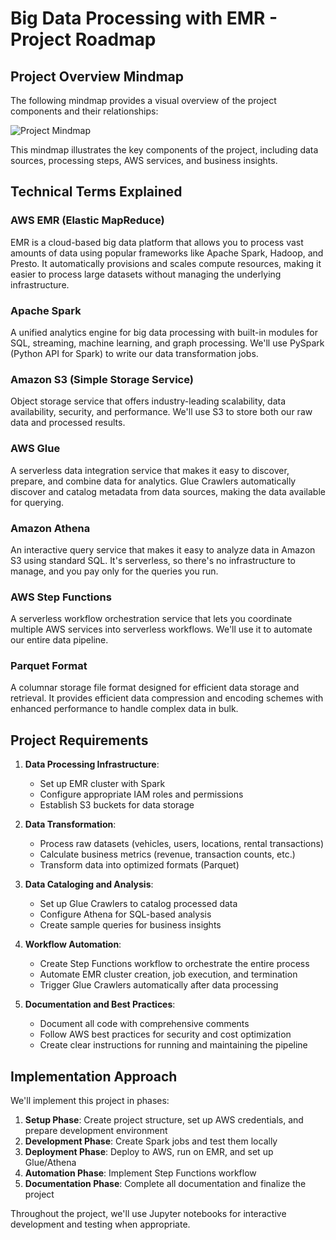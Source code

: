# Big Data Processing with EMR - Project Roadmap

## Project Overview Mindmap

The following mindmap provides a visual overview of the project components and their relationships:

![Project Mindmap](docs/images/project_mindmap.png)

This mindmap illustrates the key components of the project, including data sources, processing steps, AWS services, and business insights.

## Technical Terms Explained

### AWS EMR (Elastic MapReduce)

EMR is a cloud-based big data platform that allows you to process vast amounts of data using popular frameworks like Apache Spark, Hadoop, and Presto. It automatically provisions and scales compute resources, making it easier to process large datasets without managing the underlying infrastructure.

### Apache Spark

A unified analytics engine for big data processing with built-in modules for SQL, streaming, machine learning, and graph processing. We'll use PySpark (Python API for Spark) to write our data transformation jobs.

### Amazon S3 (Simple Storage Service)

Object storage service that offers industry-leading scalability, data availability, security, and performance. We'll use S3 to store both our raw data and processed results.

### AWS Glue

A serverless data integration service that makes it easy to discover, prepare, and combine data for analytics. Glue Crawlers automatically discover and catalog metadata from data sources, making the data available for querying.

### Amazon Athena

An interactive query service that makes it easy to analyze data in Amazon S3 using standard SQL. It's serverless, so there's no infrastructure to manage, and you pay only for the queries you run.

### AWS Step Functions

A serverless workflow orchestration service that lets you coordinate multiple AWS services into serverless workflows. We'll use it to automate our entire data pipeline.

### Parquet Format

A columnar storage file format designed for efficient data storage and retrieval. It provides efficient data compression and encoding schemes with enhanced performance to handle complex data in bulk.

## Project Requirements

1. **Data Processing Infrastructure**:
   - Set up EMR cluster with Spark
   - Configure appropriate IAM roles and permissions
   - Establish S3 buckets for data storage

2. **Data Transformation**:
   - Process raw datasets (vehicles, users, locations, rental transactions)
   - Calculate business metrics (revenue, transaction counts, etc.)
   - Transform data into optimized formats (Parquet)

3. **Data Cataloging and Analysis**:
   - Set up Glue Crawlers to catalog processed data
   - Configure Athena for SQL-based analysis
   - Create sample queries for business insights

4. **Workflow Automation**:
   - Create Step Functions workflow to orchestrate the entire process
   - Automate EMR cluster creation, job execution, and termination
   - Trigger Glue Crawlers automatically after data processing

5. **Documentation and Best Practices**:
   - Document all code with comprehensive comments
   - Follow AWS best practices for security and cost optimization
   - Create clear instructions for running and maintaining the pipeline

## Implementation Approach

We'll implement this project in phases:

1. **Setup Phase**: Create project structure, set up AWS credentials, and prepare development environment
2. **Development Phase**: Create Spark jobs and test them locally
3. **Deployment Phase**: Deploy to AWS, run on EMR, and set up Glue/Athena
4. **Automation Phase**: Implement Step Functions workflow
5. **Documentation Phase**: Complete all documentation and finalize the project

Throughout the project, we'll use Jupyter notebooks for interactive development and testing when appropriate.
